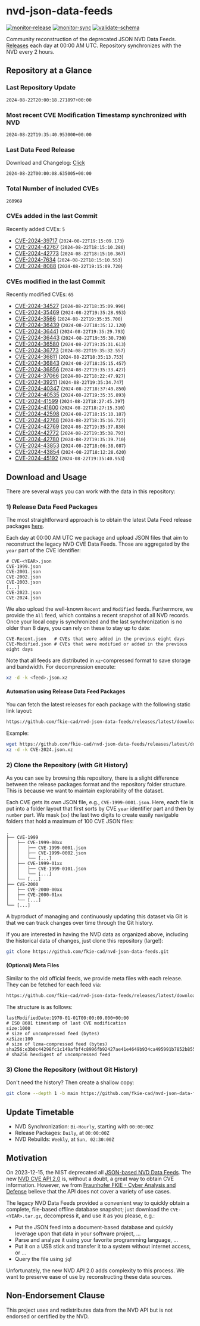 # nvd-json-data-feeds

[![monitor-release](https://github.com/fkie-cad/nvd-json-data-feeds/actions/workflows/monitor_release.yml/badge.svg)](https://github.com/fkie-cad/nvd-json-data-feeds/actions/workflows/monitor_release.yml)
[![monitor-sync](https://github.com/fkie-cad/nvd-json-data-feeds/actions/workflows/monitor_sync.yml/badge.svg)](https://github.com/fkie-cad/nvd-json-data-feeds/actions/workflows/monitor_sync.yml)
[![validate-schema](https://github.com/fkie-cad/nvd-json-data-feeds/actions/workflows/validate_schema.yml/badge.svg)](https://github.com/fkie-cad/nvd-json-data-feeds/actions/workflows/validate_schema.yml)

Community reconstruction of the deprecated JSON NVD Data Feeds.
[Releases](https://github.com/fkie-cad/nvd-json-data-feeds/releases/latest) each day at 00:00 AM UTC.
Repository synchronizes with the NVD every 2 hours.

## Repository at a Glance

### Last Repository Update

```plain
2024-08-22T20:00:18.271897+00:00
```

### Most recent CVE Modification Timestamp synchronized with NVD

```plain
2024-08-22T19:35:40.953000+00:00
```

### Last Data Feed Release

Download and Changelog: [Click](https://github.com/fkie-cad/nvd-json-data-feeds/releases/latest)

```plain
2024-08-22T00:00:08.635005+00:00
```

### Total Number of included CVEs

```plain
260969
```

### CVEs added in the last Commit

Recently added CVEs: `5`

- [CVE-2024-39717](CVE-2024/CVE-2024-397xx/CVE-2024-39717.json) (`2024-08-22T19:15:09.173`)
- [CVE-2024-42767](CVE-2024/CVE-2024-427xx/CVE-2024-42767.json) (`2024-08-22T18:15:10.280`)
- [CVE-2024-42773](CVE-2024/CVE-2024-427xx/CVE-2024-42773.json) (`2024-08-22T18:15:10.367`)
- [CVE-2024-7634](CVE-2024/CVE-2024-76xx/CVE-2024-7634.json) (`2024-08-22T18:15:10.553`)
- [CVE-2024-8088](CVE-2024/CVE-2024-80xx/CVE-2024-8088.json) (`2024-08-22T19:15:09.720`)


### CVEs modified in the last Commit

Recently modified CVEs: `65`

- [CVE-2024-34527](CVE-2024/CVE-2024-345xx/CVE-2024-34527.json) (`2024-08-22T18:35:09.990`)
- [CVE-2024-35469](CVE-2024/CVE-2024-354xx/CVE-2024-35469.json) (`2024-08-22T19:35:28.953`)
- [CVE-2024-3566](CVE-2024/CVE-2024-35xx/CVE-2024-3566.json) (`2024-08-22T19:35:35.700`)
- [CVE-2024-36439](CVE-2024/CVE-2024-364xx/CVE-2024-36439.json) (`2024-08-22T18:35:12.120`)
- [CVE-2024-36441](CVE-2024/CVE-2024-364xx/CVE-2024-36441.json) (`2024-08-22T19:35:29.793`)
- [CVE-2024-36443](CVE-2024/CVE-2024-364xx/CVE-2024-36443.json) (`2024-08-22T19:35:30.730`)
- [CVE-2024-36580](CVE-2024/CVE-2024-365xx/CVE-2024-36580.json) (`2024-08-22T19:35:31.613`)
- [CVE-2024-36773](CVE-2024/CVE-2024-367xx/CVE-2024-36773.json) (`2024-08-22T19:35:32.557`)
- [CVE-2024-36811](CVE-2024/CVE-2024-368xx/CVE-2024-36811.json) (`2024-08-22T18:35:13.753`)
- [CVE-2024-36843](CVE-2024/CVE-2024-368xx/CVE-2024-36843.json) (`2024-08-22T18:35:15.457`)
- [CVE-2024-36856](CVE-2024/CVE-2024-368xx/CVE-2024-36856.json) (`2024-08-22T19:35:33.427`)
- [CVE-2024-37066](CVE-2024/CVE-2024-370xx/CVE-2024-37066.json) (`2024-08-22T18:22:47.927`)
- [CVE-2024-39211](CVE-2024/CVE-2024-392xx/CVE-2024-39211.json) (`2024-08-22T19:35:34.747`)
- [CVE-2024-40347](CVE-2024/CVE-2024-403xx/CVE-2024-40347.json) (`2024-08-22T18:37:49.850`)
- [CVE-2024-40535](CVE-2024/CVE-2024-405xx/CVE-2024-40535.json) (`2024-08-22T19:35:35.893`)
- [CVE-2024-41599](CVE-2024/CVE-2024-415xx/CVE-2024-41599.json) (`2024-08-22T18:27:45.397`)
- [CVE-2024-41600](CVE-2024/CVE-2024-416xx/CVE-2024-41600.json) (`2024-08-22T18:27:15.310`)
- [CVE-2024-42598](CVE-2024/CVE-2024-425xx/CVE-2024-42598.json) (`2024-08-22T18:15:10.187`)
- [CVE-2024-42768](CVE-2024/CVE-2024-427xx/CVE-2024-42768.json) (`2024-08-22T18:35:16.727`)
- [CVE-2024-42769](CVE-2024/CVE-2024-427xx/CVE-2024-42769.json) (`2024-08-22T19:35:37.830`)
- [CVE-2024-42772](CVE-2024/CVE-2024-427xx/CVE-2024-42772.json) (`2024-08-22T19:35:38.793`)
- [CVE-2024-42780](CVE-2024/CVE-2024-427xx/CVE-2024-42780.json) (`2024-08-22T19:35:39.710`)
- [CVE-2024-43853](CVE-2024/CVE-2024-438xx/CVE-2024-43853.json) (`2024-08-22T18:06:38.087`)
- [CVE-2024-43854](CVE-2024/CVE-2024-438xx/CVE-2024-43854.json) (`2024-08-22T18:12:28.620`)
- [CVE-2024-45192](CVE-2024/CVE-2024-451xx/CVE-2024-45192.json) (`2024-08-22T19:35:40.953`)


## Download and Usage

There are several ways you can work with the data in this repository:

### 1) Release Data Feed Packages

The most straightforward approach is to obtain the latest Data Feed release packages [here](https://github.com/fkie-cad/nvd-json-data-feeds/releases/latest).

Each day at 00:00 AM UTC we package and upload JSON files that aim to reconstruct the legacy NVD CVE Data Feeds.
Those are aggregated by the `year` part of the CVE identifier:

```
# CVE-<YEAR>.json
CVE-1999.json
CVE-2001.json
CVE-2002.json
CVE-2003.json
[...]
CVE-2023.json
CVE-2024.json
```

We also upload the well-known `Recent` and `Modified` feeds.
Furthermore, we provide the `All` feed, which contains a recent snapshot of all NVD records.
Once your local copy is synchronized and the last synchronization is no older than 8 days, you can rely on these to stay up to date:

```plain
CVE-Recent.json   # CVEs that were added in the previous eight days
CVE-Modified.json # CVEs that were modified or added in the previous eight days
```

Note that all feeds are distributed in `xz`-compressed format to save storage and bandwidth.
For decompression execute:

```sh
xz -d -k <feed>.json.xz
```

#### Automation using Release Data Feed Packages

You can fetch the latest releases for each package with the following static link layout:

```sh
https://github.com/fkie-cad/nvd-json-data-feeds/releases/latest/download/CVE-<YEAR>.json.xz
```

Example:

```sh
wget https://github.com/fkie-cad/nvd-json-data-feeds/releases/latest/download/CVE-2024.json.xz
xz -d -k CVE-2024.json.xz
```

### 2) Clone the Repository (with Git History)

As you can see by browsing this repository, there is a slight difference between the release packages format and the repository folder structure.
This is because we want to maintain explorability of the dataset.

Each CVE gets its own JSON file, e.g., `CVE-1999-0001.json`.
Here, each file is put into a folder layout that first sorts by CVE `year` identifier part and then by `number` part.
We mask (`xx`) the last two digits to create easily navigable folders that hold a maximum of 100 CVE JSON files:

```plain
.
├── CVE-1999
│   ├── CVE-1999-00xx
│   │   ├── CVE-1999-0001.json
│   │   ├── CVE-1999-0002.json
│   │   └── [...]
│   ├── CVE-1999-01xx
│   │   ├── CVE-1999-0101.json
│   │   └── [...]
│   └── [...]
├── CVE-2000
│   ├── CVE-2000-00xx
│   ├── CVE-2000-01xx
│   └── [...]
└── [...]
```

A byproduct of managing and continuously updating this dataset via Git is that we can track changes over time through the Git history.

If you are interested in having the NVD data as organized above, including the historical data of changes, just clone this repository (large!):

```sh
git clone https://github.com/fkie-cad/nvd-json-data-feeds.git
```

#### (Optional) Meta Files

Similar to the old official feeds, we provide meta files with each release. They can be fetched for each feed via:

```sh
https://github.com/fkie-cad/nvd-json-data-feeds/releases/latest/download/CVE-<YEAR>.meta
```

The structure is as follows:

```plain
lastModifiedDate:1970-01-01T00:00:00.000+00:00                          # ISO 8601 timestamp of last CVE modification
size:1000                                                               # size of uncompressed feed (bytes)
xzSize:100                                                              # size of lzma-compressed feed (bytes)
sha256:e3b0c44298fc1c149afbf4c8996fb92427ae41e4649b934ca495991b7852b855 # sha256 hexdigest of uncompressed feed
```

### 3) Clone the Repository (without Git History)

Don't need the history? Then create a shallow copy:

```sh
git clone --depth 1 -b main https://github.com/fkie-cad/nvd-json-data-feeds.git
```


## Update Timetable

* NVD Synchronization: `Bi-Hourly`, starting with `00:00:00Z`
* Release Packages: `Daily`, at `00:00:00Z`
* NVD Rebuilds: `Weekly`, at `Sun, 02:30:00Z`


## Motivation

On 2023-12-15, the NIST deprecated all [JSON-based NVD Data Feeds](https://nvd.nist.gov/vuln/data-feeds#divRetirementBanner-1).
The new [NVD CVE API 2.0](https://nvd.nist.gov/developers/vulnerabilities) is, without a doubt, a great way to obtain CVE information.
However, we from [Fraunhofer FKIE - Cyber Analysis and Defense](https://www.fkie.fraunhofer.de/en/departments/cad.html) believe that the API does not cover a variety of use cases.

The legacy NVD Data Feeds provided a convenient way to quickly obtain a complete, file-based offline database snapshot; just download the `CVE-<YEAR>.tar.gz`, decompress it, and use it as you please, e.g.:

- Put the JSON feed into a document-based database and quickly leverage upon that data in your software project, ...
- Parse and analyze it using your favorite programming language, ...
- Put it on a USB stick and transfer it to a system without internet access, or ...
- Query the file using `jq`!

Unfortunately, the new NVD API 2.0 adds complexity to this process.
We want to preserve ease of use by reconstructing these data sources.

## Non-Endorsement Clause

This project uses and redistributes data from the NVD API but is not endorsed or certified by the NVD.